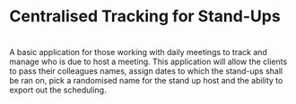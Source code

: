 <h1>Centralised Tracking for Stand-Ups<h1></h1>

A basic application for those working with daily meetings to track and manage who is due to host a meeting. This application will allow the clients to pass their colleagues names, assign dates to which the stand-ups shall be ran on, pick a randomised name for the stand up host and the ability to export out the scheduling.                                                   
